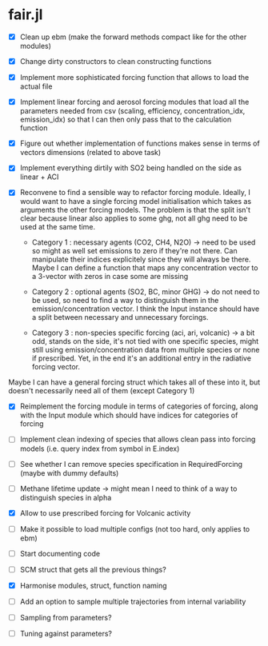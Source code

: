 # fair.jl


- [x] Clean up ebm (make the forward methods compact like for the other modules)
- [x] Change dirty constructors to clean constructing functions
- [x] Implement more sophisticated forcing function that allows to load the actual file
- [x] Implement linear forcing and aerosol forcing modules that load all the parameters needed from csv (scaling, efficiency, concentration_idx, emission_idx) so that I can then only pass that to the calculation function
- [x] Figure out whether implementation of functions makes sense in terms of vectors dimensions (related to above task)
- [x] Implement everything dirtily with SO2 being handled on the side as linear + ACI


- [x] Reconvene to find a sensible way to refactor forcing module. Ideally, I would want to have a single forcing model initialisation which takes as arguments the other forcing models. The problem is that the split isn't clear because linear also applies to some ghg, not all ghg need to be used at the same time.
    - Category 1 : necessary agents (CO2, CH4, N2O) -> need to be used so might as well set emissions to zero if they're not there. Can manipulate their indices explicitely since they will always be there. Maybe I can define a function that maps any concentration vector to a 3-vector with zeros in case some are missing

    - Category 2 : optional agents (SO2, BC, minor GHG) -> do not need to be used, so need to find a way to distinguish them in the emission/concentration vector. I think the Input instance should have a split between necessary and unnecessary forcings.

    - Category 3 : non-species specific forcing (aci, ari, volcanic) -> a bit odd, stands on the side, it's not tied with one specific species, might still using emission/concentration data from multiple species or none if prescribed. Yet, in the end it's an additional entry in the radiative forcing vector.


Maybe I can have a general forcing struct which takes all of these into it, but doesn't necessarily need all of them (except Category 1)

- [x] Reimplement the forcing module in terms of categories of forcing, along with the Input module which should have indices for categories of forcing


- [ ] Implement clean indexing of species that allows clean pass into forcing models (i.e. query index from symbol in E.index)
- [ ] See whether I can remove species specification in RequiredForcing (maybe with dummy defaults)
- [ ] Methane lifetime update -> might mean I need to think of a way to distinguish species in alpha
- [x] Allow to use prescribed forcing for Volcanic activity
- [ ] Make it possible to load multiple configs (not too hard, only applies to ebm)
- [ ] Start documenting code
- [ ] SCM struct that gets all the previous things?
- [x] Harmonise modules, struct, function naming
- [ ] Add an option to sample multiple trajectories from internal variability
- [ ] Sampling from parameters?
- [ ] Tuning against parameters?